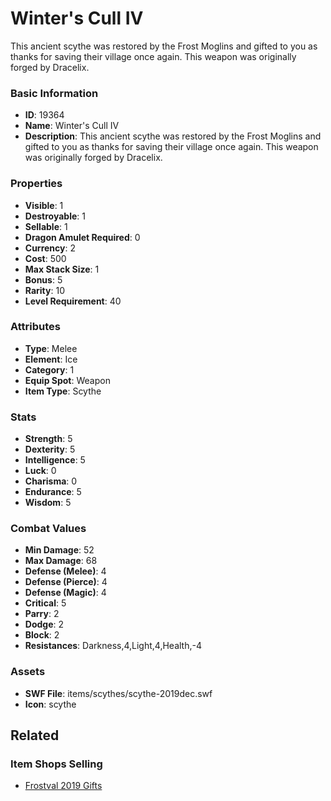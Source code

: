 # Winter's Cull IV

This ancient scythe was restored by the Frost Moglins and gifted to you as thanks for saving their village once again. This weapon was originally forged by Dracelix.

### Basic Information

- **ID**: 19364
- **Name**: Winter&#039;s Cull IV
- **Description**: This ancient scythe was restored by the Frost Moglins and gifted to you as thanks for saving their village once again. This weapon was originally forged by Dracelix.

### Properties

- **Visible**: 1
- **Destroyable**: 1
- **Sellable**: 1
- **Dragon Amulet Required**: 0
- **Currency**: 2
- **Cost**: 500
- **Max Stack Size**: 1
- **Bonus**: 5
- **Rarity**: 10
- **Level Requirement**: 40

### Attributes

- **Type**: Melee
- **Element**: Ice
- **Category**: 1
- **Equip Spot**: Weapon
- **Item Type**: Scythe

### Stats

- **Strength**: 5
- **Dexterity**: 5
- **Intelligence**: 5
- **Luck**: 0
- **Charisma**: 0
- **Endurance**: 5
- **Wisdom**: 5

### Combat Values

- **Min Damage**: 52
- **Max Damage**: 68
- **Defense (Melee)**: 4
- **Defense (Pierce)**: 4
- **Defense (Magic)**: 4
- **Critical**: 5
- **Parry**: 2
- **Dodge**: 2
- **Block**: 2
- **Resistances**: Darkness,4,Light,4,Health,-4

### Assets

- **SWF File**: items/scythes/scythe-2019dec.swf
- **Icon**: scythe

## Related

### Item Shops Selling

- [Frostval 2019 Gifts](../item-shops/652-frostval-2019-gifts.md)

